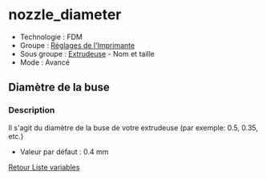 # nozzle_diameter

* Technologie : FDM
* Groupe : [Réglages de l'Imprimante](../printer_settings/printer_settings.md)
* Sous groupe : [Extrudeuse](../printer_settings/printer_settings.md#extrudeuse) - Nom et taille
* Mode : Avancé

## Diamètre de la buse

### Description

Il s'agit du diamètre de la buse de votre extrudeuse (par exemple: 0.5, 0.35, etc.)

* Valeur par défaut : 0.4 mm

[Retour Liste variables](variable_list.md)